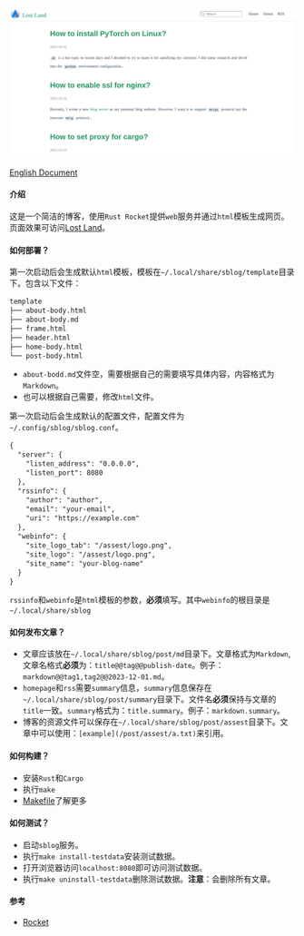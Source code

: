 ![screenshot](./screenshot/sblog.png)

[English Document](./README.md)

#### 介绍
这是一个简洁的博客，使用`Rust Rocket`提供`web`服务并通过`html`模板生成网页。页面效果可访问[Lost Land](https://heng30.xyz)。

#### 如何部署？
第一次启动后会生成默认`html`模板，模板在`~/.local/share/sblog/template`目录下。包含以下文件：
````
template
├── about-body.html
├── about-body.md
├── frame.html
├── header.html
├── home-body.html
└── post-body.html
````
- `about-bodd.md`文件空，需要根据自己的需要填写具体内容，内容格式为`Markdown`。
- 也可以根据自己需要，修改`html`文件。

第一次启动后会生成默认的配置文件，配置文件为`~/.config/sblog/sblog.conf`。
````
{
  "server": {
    "listen_address": "0.0.0.0",
    "listen_port": 8080
  },
  "rssinfo": {
    "author": "author",
    "email": "your-email",
    "uri": "https://example.com"
  },
  "webinfo": {
    "site_logo_tab": "/assest/logo.png",
    "site_logo": "/assest/logo.png",
    "site_name": "your-blog-name"
  }
}
````
`rssinfo`和`webinfo`是`html`模板的参数，**必须**填写。其中`webinfo`的根目录是`~/.local/share/sblog`

#### 如何发布文章？
- 文章应该放在`~/.local/share/sblog/post/md`目录下。文章格式为`Markdown`, 文章名格式**必须**为：`title@@tag@@publish-date`。例子： `markdown@@tag1,tag2@@2023-12-01.md`。
- `homepage`和`rss`需要`summary`信息，`summary`信息保存在`~/.local/share/sblog/post/summary`目录下。文件名**必须**保持与文章的`title`一致。`summary`格式为：`title.summary`。例子：`markdown.summary`。
- 博客的资源文件可以保存在`~/.local/share/sblog/post/assest`目录下。文章中可以使用：`[example](/post/assest/a.txt)`来引用。

#### 如何构建？
- 安装`Rust`和`Cargo`
- 执行`make`
- [Makefile](./Makefile)了解更多

#### 如何测试？
- 启动`sblog`服务。
- 执行`make install-testdata`安装测试数据。
- 打开浏览器访问`localhost:8080`即可访问测试数据。
- 执行`make uninstall-testdata`删除测试数据。**注意**：会删除所有文章。

#### 参考
- [Rocket](https://rocket.rs/v0.5-rc/guide/introduction/)
